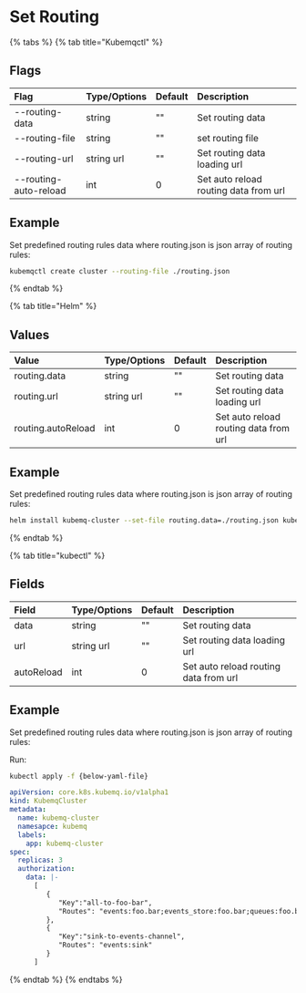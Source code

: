 # Set Routing

{% tabs %}
{% tab title="Kubemqctl" %}
## Flags

| Flag | Type/Options | Default | Description |
| :--- | :--- | :--- | :--- |
| --routing-data | string | "" | Set routing data |
| --routing-file | string | "" | set routing  file |
| --routing-url | string url | "" | Set routing data loading url |
| --routing-auto-reload | int | 0 | Set auto reload routing data from url |

## Example

Set predefined routing rules data where routing.json is json array of routing rules:

```bash
kubemqctl create cluster --routing-file ./routing.json
```

{% endtab %}

{% tab title="Helm" %}
## Values

| Value | Type/Options | Default | Description |
| :--- | :--- | :--- | :--- |
| routing.data | string | "" | Set routing data |
| routing.url | string url | "" | Set routing data loading url |
| routing.autoReload | int | 0 | Set auto reload routing data from url |

## Example

Set predefined routing rules data where routing.json is json array of routing rules:

```bash
helm install kubemq-cluster --set-file routing.data=./routing.json kubemq-charts/kubemq
```

{% endtab %}

{% tab title="kubectl" %}
## Fields

| Field | Type/Options | Default | Description |
| :--- | :--- | :--- | :--- |
| data | string | "" | Set routing data |
| url | string url | "" | Set routing data loading url |
| autoReload | int | 0 | Set auto reload routing data from url |

## Example

Set predefined routing rules data where routing.json is json array of routing rules:

Run:

```bash
kubectl apply -f {below-yaml-file}
```

```yaml
apiVersion: core.k8s.kubemq.io/v1alpha1
kind: KubemqCluster
metadata:
  name: kubemq-cluster
  namesapce: kubemq
  labels:
    app: kubemq-cluster
spec:
  replicas: 3
  authorization:
    data: |-
      [
         {
            "Key":"all-to-foo-bar",
            "Routes": "events:foo.bar;events_store:foo.bar;queues:foo.bar"
         },
         {
            "Key":"sink-to-events-channel",
            "Routes": "events:sink"
         }
      ]
```

{% endtab %}
{% endtabs %}

